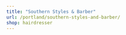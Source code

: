 ```yaml
---
title: "Southern Styles & Barber"
url: /portland/southern-styles-and-barber/
shop: hairdresser
---
```

